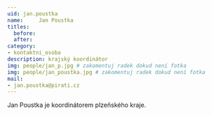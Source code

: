 ```yaml
---
uid: jan.poustka
name:     Jan Poustka
titles:
  before:
  after:
category:
- kontaktni_osoba
description: krajský koordinátor
img: people/jan_p.jpg # zakomentuj radek dokud není fotka
img: people/jan_poustka.jpg # zakomentuj radek dokud není fotka
mail:
- jan.poustka@pirati.cz
---
```


Jan Poustka je koordinátorem plzeňského kraje.


